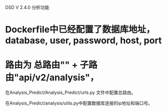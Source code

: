 DSD V 2.4.0 分析功能

# Dockerfile中已经配置了数据库地址，database, user, password, host, port

# 路由为 总路由"" + 子路由"api/v2/analysis"，

在Analysis_Predict/Analysis_Predict/urls.py 文件中配置总路由。

在Analysis_Predict/analysis/utils.py中配置数据库连接的ip地址和端口号。